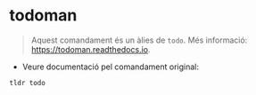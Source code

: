 # todoman

> Aquest comandament és un àlies de `todo`.
> Més informació: <https://todoman.readthedocs.io>.

- Veure documentació pel comandament original:

`tldr todo`
